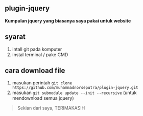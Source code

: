 ## plugin-jquery
**Kumpulan jquery yang biasanya saya pakai untuk website**

## syarat
1. intall git pada komputer
2. instal terminal / pake CMD

## cara download file
1. masukan perintah `git clone https://github.com/muhammadnorseputra/plugin-jquery.git`
2. masukan `git submodule update --init --recursive` (untuk mendownload semua jquery)


> Sekian dari saya, TERIMAKASIH
